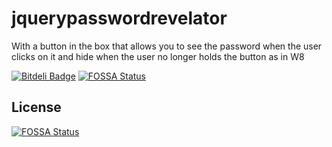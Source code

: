 jquerypasswordrevelator
=======================

With a button in the box that allows you to see the password when the user clicks on it and hide when the user no longer holds the button as in W8

[![Bitdeli Badge](https://d2weczhvl823v0.cloudfront.net/agentcobra/jquerypasswordrevelator/trend.png)](https://bitdeli.com/free "Bitdeli Badge")
[![FOSSA Status](https://app.fossa.io/api/projects/git%2Bgithub.com%2Fagentcobra%2Fjquerypasswordrevelator.svg?type=shield)](https://app.fossa.io/projects/git%2Bgithub.com%2Fagentcobra%2Fjquerypasswordrevelator?ref=badge_shield)



## License
[![FOSSA Status](https://app.fossa.io/api/projects/git%2Bgithub.com%2Fagentcobra%2Fjquerypasswordrevelator.svg?type=large)](https://app.fossa.io/projects/git%2Bgithub.com%2Fagentcobra%2Fjquerypasswordrevelator?ref=badge_large)